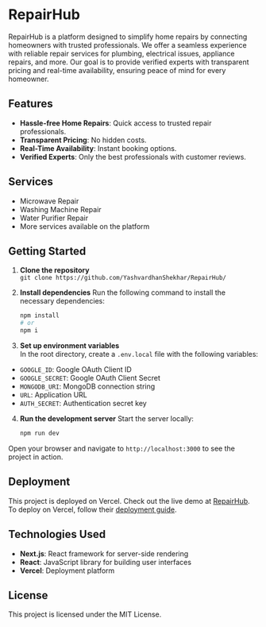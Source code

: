 # RepairHub

RepairHub is a platform designed to simplify home repairs by connecting homeowners with trusted professionals. We offer a seamless experience with reliable repair services for plumbing, electrical issues, appliance repairs, and more. Our goal is to provide verified experts with transparent pricing and real-time availability, ensuring peace of mind for every homeowner.

## Features

- **Hassle-free Home Repairs**: Quick access to trusted repair professionals.
- **Transparent Pricing**: No hidden costs.
- **Real-Time Availability**: Instant booking options.
- **Verified Experts**: Only the best professionals with customer reviews.

## Services

- Microwave Repair
- Washing Machine Repair
- Water Purifier Repair
- More services available on the platform

## Getting Started

1. **Clone the repository**  
   `git clone https://github.com/YashvardhanShekhar/RepairHub/`

2. **Install dependencies**
 Run the following command to install the necessary dependencies:
   ```bash
   npm install
   # or
   npm i

3. **Set up environment variables**  
In the root directory, create a `.env.local` file with the following variables:
- `GOOGLE_ID`: Google OAuth Client ID
- `GOOGLE_SECRET`: Google OAuth Client Secret
- `MONGODB_URI`: MongoDB connection string
- `URL`: Application URL
- `AUTH_SECRET`: Authentication secret key

4. **Run the development server**
  Start the server locally:
   ```bash
   npm run dev

Open your browser and navigate to `http://localhost:3000` to see the project in action.

## Deployment

This project is deployed on Vercel.
Check out the live demo at [RepairHub](https://fixmate-24x7.vercel.app/).
To deploy on Vercel, follow their [deployment guide](https://vercel.com/docs).

## Technologies Used

- **Next.js**: React framework for server-side rendering
- **React**: JavaScript library for building user interfaces
- **Vercel**: Deployment platform

## License

This project is licensed under the MIT License.
